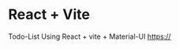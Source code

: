 # React + Vite
 Todo-List Using React + vite + Material-UI
[https://](https://todo-list20-10.netlify.app/)

